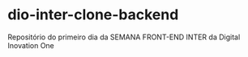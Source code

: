 # dio-inter-clone-backend
Repositório do primeiro dia da SEMANA FRONT-END INTER da Digital Inovation One
